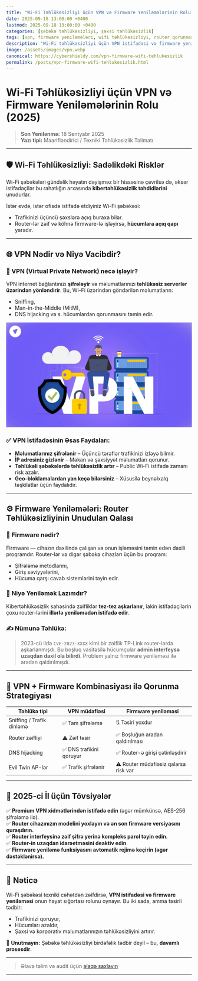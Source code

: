```yaml
---
title: "Wi-Fi Təhlükəsizliyi üçün VPN və Firmware Yeniləmələrinin Rolu (2025)"
date: 2025-09-18 13:00:00 +0400
lastmod: 2025-09-18 13:00:00 +0400
categories: [şəbəkə təhlükəsizliyi, şəxsi təhlükəsizlik]
tags: [vpn, firmware yeniləmələri, wifi təhlükəsizliyi, router qorunması, şifrləmə, kibertəhlükəsizlik]
description: "Wi-Fi təhlükəsizliyi üçün VPN istifadəsi və firmware yeniləmələrinin vacibliyini kəşf edin. 2025-ci ilin yenilənmiş tövsiyələri ilə şəxsi və korporativ şəbəkənizi qorumağın effektiv yolları."
image: /assets/images/vpn.webp
canonical: https://cybershieldy.com/vpn-firmware-wifi-tehlukesizlik
permalink: /posts/vpn-firmware-wifi-tehlukesizlik.html
---
```


# Wi-Fi Təhlükəsizliyi üçün VPN və Firmware Yeniləmələrinin Rolu (2025)

> **Son Yenilənmə:** 18 Sentyabr 2025  
> **Yazı tipi:** Maarifləndirici / Texniki Təhlükəsizlik Təlimatı

---

## 🛡️ Wi-Fi Təhlükəsizliyi: Sadəlikdəki Risklər

Wi-Fi şəbəkələri gündəlik həyatın dəyişməz bir hissəsinə çevrilsə də, əksər istifadəçilər bu rahatlığın arxasında **kibertəhlükəsizlik təhdidlərini** unudurlar.

İstər evdə, istər ofisdə istifadə etdiyiniz Wi-Fi şəbəkəsi:
- Trafikinizi üçüncü şəxslərə açıq buraxa bilər.
- Router-lər zəif və köhnə firmware-lə işləyirsə, **hücumlara açıq qapı** yaradır.

---

## 🌐 VPN Nədir və Niyə Vacibdir?

### 🔐 VPN (Virtual Private Network) necə işləyir?

VPN internet bağlantınızı **şifrələyir** və məlumatlarınızı **təhlükəsiz serverlər üzərindən yönləndirir**. Bu, Wi-Fi üzərindən göndərilən məlumatların:
- Sniffing,
- Man-in-the-Middle (MitM),
- DNS hijacking və s. hücumlardan qorunmasını təmin edir.

![VPN bağlantısının vizual izahı](/assets/images/vpn2.webp "VPN necə işləyir")

### ✅ VPN İstifadəsinin Əsas Faydaları:

- **Məlumatlarınız şifrələnir** – Üçüncü tərəflər trafikinizi izləyə bilmir.  
- **İP adresiniz gizlənir** – Məkan və şəxsiyyət məlumatları qorunur.  
- **Təhlükəli şəbəkələrdə təhlükəsizlik artır** – Public Wi-Fi istifadə zamanı risk azalır.  
- **Geo-bloklamalardan yan keçə bilərsiniz** – Xüsusilə beynəlxalq təşkilatlar üçün faydalıdır.



---

## ⚙️ Firmware Yeniləmələri: Router Təhlükəsizliyinin Unudulan Qalası

### 🧠 Firmware nədir?

Firmware — cihazın daxilində çalışan və onun işləməsini təmin edən daxili proqramdır. Router-lər və digər şəbəkə cihazları üçün bu proqram:
- Şifrələmə metodlarını,
- Giriş səviyyələrini,
- Hücuma qarşı cavab sistemlərini təyin edir.

### 🚨 Niyə Yeniləmək Lazımdır?

Kibertəhlükəsizlik sahəsində zəifliklər **tez-tez aşkarlanır**, lakin istifadəçilərin çoxu router-lərini **illərlə yeniləmədən istifadə edir**.

### ✍️ Nümunə Təhlükə:

> 2023-cü ildə `CVE-2023-XXXX` kimi bir zəiflik TP-Link router-lərdə aşkarlanmışdı. Bu boşluq vasitəsilə hücumçular **admin interfeysə uzaqdan daxil ola bilirdi**. Problem yalnız firmware yeniləməsi ilə aradan qaldırılmışdı.



---

## 🎯 VPN + Firmware Kombinasiyası ilə Qorunma Strategiyası

| Təhlükə tipi | VPN müdafiəsi | Firmware yeniləməsi |
|--------------|----------------|----------------------|
| Sniffing / Trafik dinləmə | ✅ Tam şifrələmə | 🔃 Təsiri yoxdur |
| Router zəifliyi | ⚠️ Zəif təsir | ✅ Boşluğun aradan qaldırılması |
| DNS hijacking | ✅ DNS trafikini qoruyur | ✅ Router-ə girişi çətinləşdirir |
| Evil Twin AP-lər | ✅ Trafik şifrələnir | ⚠️ Router müdafiəsiz qalarsa risk var |

---

## 📌 2025-ci İl üçün Tövsiyələr

✅ **Premium VPN xidmətlərindən istifadə edin** (əgər mümkünsə, AES-256 şifrələmə ilə).  
✅ **Router cihazınızın modelini yoxlayın və ən son firmware versiyasını quraşdırın.**  
✅ **Router interfeysinə zəif şifrə yerinə kompleks parol təyin edin.**  
✅ **Router-in uzaqdan idarəetməsini deaktiv edin**.  
✅ **Firmware yeniləmə funksiyasını avtomatik rejimə keçirin (əgər dəstəklənirsə).**

---

## 📎 Nəticə

Wi-Fi şəbəkəsi texniki cəhətdən zəifdirsə, **VPN istifadəsi və firmware yeniləməsi** onun həyat sığortası rolunu oynayır. Bu iki sadə, amma təsirli tədbir:
- Trafikinizi qoruyur,
- Hücumları azaldır,
- Şəxsi və korporativ məlumatlarınızın təhlükəsizliyini artırır.

🚀 **Unutmayın:** Şəbəkə təhlükəsizliyi birdəfəlik tədbir deyil – bu, **davamlı prosesdir**.

---

> Əlavə təlim və audit üçün [əlaqə saxlayın](mailto:cyberdersler@gmail.com)

---

<!-- Strukturlaşdırılmış məlumat (JSON-LD) -->

<script type="application/ld+json">
{
  "@context": "https://schema.org",
  "@type": "Article",
  "headline": "Wi-Fi Təhlükəsizliyi üçün VPN və Firmware Yeniləmələrinin Rolu (2025)",
  "description": "Wi-Fi təhlükəsizliyi üçün VPN istifadəsi və firmware yeniləmələrinin vacibliyini kəşf edin. 2025-ci ilin yenilənmiş tövsiyələri ilə şəxsi və korporativ şəbəkənizi qorumağın effektiv yolları.",
  "image": "https://cybershieldy.com/assets/images/vpn-firmware.webp",
  "author": {
    "@type": "Person",
    "name": "CyberShieldy"
  },
  "publisher": {
    "@type": "Organization",
    "name": "CyberShieldy",
    "logo": {
      "@type": "ImageObject",
      "url": "https://cybershieldy.com/assets/images/logo.png"
    }
  },
  "datePublished": "2025-09-18T16:00:00+04:00",
  "dateModified": "2025-09-18T16:00:00+04:00",
  "mainEntityOfPage": {
    "@type": "WebPage",
    "@id": "https://cybershieldy.com/vpn-firmware-wifi-tehlukesizlik"
  }
}
</script>
